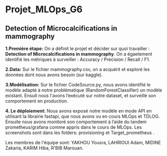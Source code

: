 # Projet_MLOps_G6
## Detection of Microcalcifications in mammography
**1.Première étape:**
On a définit le projet et décider sur quoi travailler : **Detection of Microcalcifications in mammography**.
On a égaelement identifié les métriques à surveiller :
Accuracy / Précision / Recall / F1.

**2.Data:**
Sur le fichier mammography.csv, on a acquérit et exploré les données dont nous avons besoin (sur kaggle).

**3.Modélisation:**
Sur le fichier CodeSource.py, nous avons identifié le modèle adapté à notre problématique (RandomForestClassifier) un modèle existant.
Ensuit nous l'avons l’exécuté sur notre dataset, et surveillé son comportement en production.

**4. Le déploiement:**
Nous avons exposé notre modèle en mode API en utilisant la librairie fastapi, que nous avons vu en cours MLOps et TDLOG.
Ensuite nous avons monitoré son comportement à l’aide du tandem prometheus/grafana comme appris dans le cours de MLOps.
Les screenshots sont dans les folders: provisioning et Target_prometheus .

Les membres de l'équipe sont: 
YAKHOU Yousra,
LAHRIOUI Adam,
MIDINE Zakaria,
KARIM Hiba,
R'BIB Marouan.

